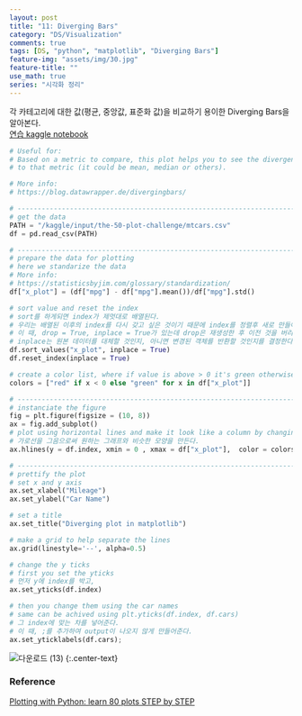 ```yaml
---
layout: post
title: "11: Diverging Bars"
category: "DS/Visualization"
comments: true
tags: [DS, "python", "matplotlib", "Diverging Bars"]
feature-img: "assets/img/30.jpg"
feature-title: ""
use_math: true
series: "시각화 정리"
---
```


각 카테고리에 대한 값(평균, 중앙값, 표준화 값)을 비교하기 용이한 Diverging Bars을 알아본다.  
[연습 kaggle notebook](https://www.kaggle.com/wansook0316/plotting-with-python-learn-80-plots-step-by-step/edit)

```python
# Useful for:
# Based on a metric to compare, this plot helps you to see the divergence of the a value 
# to that metric (it could be mean, median or others).

# More info: 
# https://blog.datawrapper.de/divergingbars/

# ----------------------------------------------------------------------------------------------------
# get the data
PATH = "/kaggle/input/the-50-plot-challenge/mtcars.csv"
df = pd.read_csv(PATH)

# ----------------------------------------------------------------------------------------------------
# prepare the data for plotting
# here we standarize the data
# More info:
# https://statisticsbyjim.com/glossary/standardization/
df["x_plot"] = (df["mpg"] - df["mpg"].mean())/df["mpg"].std()

# sort value and reset the index
# sort를 하게되면 index가 제멋대로 배열된다.
# 우리는 배열된 이후의 index를 다시 갖고 싶은 것이기 때문에 index를 정렬후 새로 만들어준다.
# 이 때, drop = True, inplace = True가 있는데 drop은 재생성한 후 이전 것을 버리는 것을 의미한다.
# inplace는 원본 데이터를 대체할 것인지, 아니면 변경된 객체를 반환할 것인지를 결정한다.
df.sort_values("x_plot", inplace = True)
df.reset_index(inplace = True)

# create a color list, where if value is above > 0 it's green otherwise red
colors = ["red" if x < 0 else "green" for x in df["x_plot"]]

# ----------------------------------------------------------------------------------------------------
# instanciate the figure
fig = plt.figure(figsize = (10, 8))
ax = fig.add_subplot()
# plot using horizontal lines and make it look like a column by changing the linewidth
# 가로선을 그음으로써 원하는 그래프와 비슷한 모양을 만든다.
ax.hlines(y = df.index, xmin = 0 , xmax = df["x_plot"],  color = colors, linewidth = 5)

# ----------------------------------------------------------------------------------------------------
# prettify the plot
# set x and y axis
ax.set_xlabel("Mileage")
ax.set_ylabel("Car Name")

# set a title
ax.set_title("Diverging plot in matplotlib")

# make a grid to help separate the lines
ax.grid(linestyle='--', alpha=0.5)

# change the y ticks
# first you set the yticks
# 먼저 y에 index를 박고,
ax.set_yticks(df.index)

# then you change them using the car names
# same can be achived using plt.yticks(df.index, df.cars)
# 그 index에 맞는 차를 넣어준다.
# 이 때, ;를 추가하여 output이 나오지 않게 만들어준다.
ax.set_yticklabels(df.cars);
```



![다운로드 (13)](https://user-images.githubusercontent.com/37871541/82284233-7ba85500-99d3-11ea-8958-e751b995326e.png)
{:.center-text}



### Reference
[Plotting with Python: learn 80 plots STEP by STEP](https://www.kaggle.com/python10pm/plotting-with-python-learn-80-plots-step-by-step)